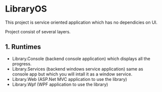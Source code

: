 # LibraryOS

This project is service oriented application which has no dependicies on UI. 

Project consist of several layers.

## 1. Runtimes
  * Library.Console  (backend console application) which displays all the progress.
  * Library.Services (backend windows service application) same as console app but which you will intall it as a window service.
  * Library.Web (ASP.Net MVC application to use the library)
  * Library.Wpf (WPF application to use the library)
